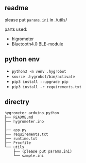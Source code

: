 ## readme

please put `params.ini` in ./utils/

parts used:

- higrometer
- Bluetooth4.0 BLE-module

## python env

- `python3 -m venv .hygrobot`
- `source .hygrobot/bin/activate`
- `pip3 install --upgrade pip`
- `pip3 install -r requirements.txt`

## directry

```
hygrometer_arduino_python
├── README.md
├── hygrometer.ino
│
├── app.py
├── requirements.txt
├── runtime.txt
├── Procfile
└── utils
    ├── (please put params.ini)
    └── sample.ini
```
